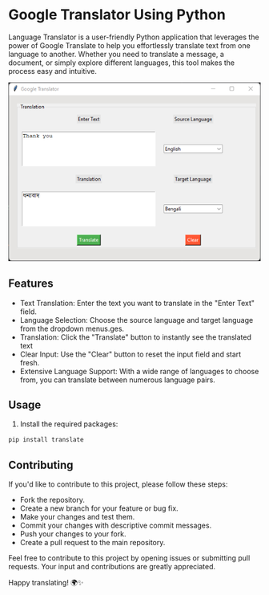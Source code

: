 # Google Translator Using Python

Language Translator is a user-friendly Python application that leverages the power of Google Translate to help you effortlessly translate text from one language to another. Whether you need to translate a message, a document, or simply explore different languages, this tool makes the process easy and intuitive.

![Language Translator Screenshot](Translate_ScreenShort.png)

## Features

- Text Translation: Enter the text you want to translate in the "Enter Text" field.
- Language Selection: Choose the source language and target language from the dropdown menus.ges.
- Translation: Click the "Translate" button to instantly see the translated text
- Clear Input: Use the "Clear" button to reset the input field and start fresh.
- Extensive Language Support: With a wide range of languages to choose from, you can translate between numerous language pairs.

## Usage

1. Install the required packages:

```bash
pip install translate 
```

## Contributing
If you'd like to contribute to this project, please follow these steps:

- Fork the repository.
- Create a new branch for your feature or bug fix.
- Make your changes and test them.
- Commit your changes with descriptive commit messages.
- Push your changes to your fork.
- Create a pull request to the main repository.




Feel free to contribute to this project by opening issues or submitting pull requests. Your input and contributions are greatly appreciated.

Happy translating! 🌍✨
